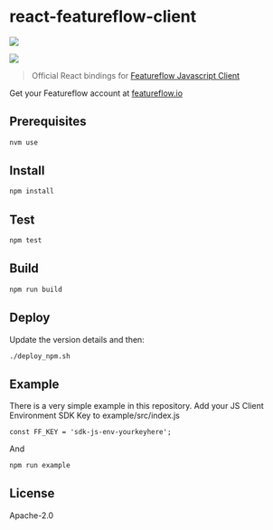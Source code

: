 # react-featureflow-client

[![][npm-img]][npm-url]

[![][dependency-img]][dependency-url]

> Official React bindings for [Featureflow Javascript Client](https://github.com/featureflow/featureflow-javascript-sdk)

Get your Featureflow account at [featureflow.io](http://www.featureflow.io)

## Prerequisites

```sh
nvm use
```

## Install

```sh
npm install
```

## Test

```sh
npm test
```

## Build

```sh
npm run build
```

## Deploy

Update the version details and then:

```sh
./deploy_npm.sh
```

## Example
There is a very simple example in this repository. Add your JS Client Environment SDK Key to example/src/index.js
 
```const FF_KEY = 'sdk-js-env-yourkeyhere';```

And

```sh
npm run example
```

## License

Apache-2.0

[npm-url]: https://nodei.co/npm/react-featureflow-client
[npm-img]: https://nodei.co/npm/react-featureflow-client.png

[dependency-url]: https://www.featureflow.io
[dependency-img]: https://www.featureflow.io/wp-content/uploads/2016/12/featureflow-web.png